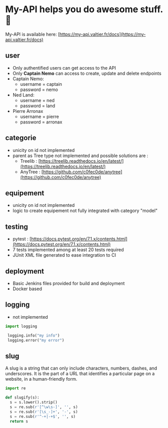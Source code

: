 # My-API helps you do awesome stuff. 🚀

My-API is available here: [https://my-api.valtier.fr/docs](https://my-api.valtier.fr/docs)

## user

- Only authentified users can get access to the API
- Only **Captain Nemo** can access to create, update and delete endpoints
- Captain Nemo:
  - username = captain
  - password = nemo
- Ned Land:
  - username = ned
  - password = land
- Pierre Arronax
  - username = pierre
  - password = arronax

## categorie

- unicity on id not implemented
- parent as Tree type not implemented and possible solutions are :
  - Treelib : [https://treelib.readthedocs.io/en/latest/](https://treelib.readthedocs.io/en/latest/)
  - AnyTree : [https://github.com/c0fec0de/anytree](https://github.com/c0fec0de/anytree)

## equipement

- unicity on id not implemented
- logic to create equipement not fully integrated with category "model"

## testing

- pytest : [https://docs.pytest.org/en/7.1.x/contents.html](https://docs.pytest.org/en/7.1.x/contents.html)
- 7 tests implemented among at least 20 tests required
- JUnit XML file generated to ease integration to CI

## deployment

- Basic Jenkins files provided for build and deployment
- Docker based

## logging

- not implemented

```python
import logging

 logging.info("my info")
 logging.error("my error")
```

## slug

A slug is a string that can only include characters, numbers, dashes, and underscores. It is the part of a URL that identifies a particular page on a website, in a human-friendly form.

```python
import re

def slugify(s):
  s = s.lower().strip()
  s = re.sub(r'[^\w\s-]', '', s)
  s = re.sub(r'[\s_-]+', '-', s)
  s = re.sub(r'^-+|-+$', '', s)
  return s
```
